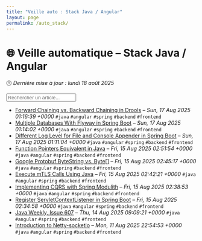 ```yaml
---
title: "Veille auto : Stack Java / Angular"
layout: page
permalink: /auto_stack/
---
```


# 🌐 Veille automatique – Stack Java / Angular

🕒 *Dernière mise à jour : lundi 18 août 2025*

<div class="search-container">
  <input type="text" id="article-search" placeholder="Rechercher un article...">
  <div class="tag-filters" id="tag-filters">
    <!-- Les filtres par tag seront générés dynamiquement -->
  </div>
</div>

- <span data-article='{"title":"Forward Chaining vs. Backward Chaining in Drools","link":"https://feeds.feedblitz.com/~/923367005/0/baeldung~Forward-Chaining-vs-Backward-Chaining-in-Drools","date":"Sun, 17 Aug 2025 01:16:39 +0000","tags":["java","angular","spring","backend","frontend"]}'>[Forward Chaining vs. Backward Chaining in Drools](https://feeds.feedblitz.com/~/923367005/0/baeldung~Forward-Chaining-vs-Backward-Chaining-in-Drools) – *Sun, 17 Aug 2025 01:16:39 +0000* `#java` `#angular` `#spring` `#backend` `#frontend`</span>
- <span data-article='{"title":"Multiple Databases With Flyway in Spring Boot","link":"https://feeds.feedblitz.com/~/923367008/0/baeldung~Multiple-Databases-With-Flyway-in-Spring-Boot","date":"Sun, 17 Aug 2025 01:14:02 +0000","tags":["java","angular","spring","backend","frontend"]}'>[Multiple Databases With Flyway in Spring Boot](https://feeds.feedblitz.com/~/923367008/0/baeldung~Multiple-Databases-With-Flyway-in-Spring-Boot) – *Sun, 17 Aug 2025 01:14:02 +0000* `#java` `#angular` `#spring` `#backend` `#frontend`</span>
- <span data-article='{"title":"Different Log Level for File and Console Appender in Spring Boot","link":"https://feeds.feedblitz.com/~/923367011/0/baeldung~Different-Log-Level-for-File-and-Console-Appender-in-Spring-Boot","date":"Sun, 17 Aug 2025 01:11:04 +0000","tags":["java","angular","spring","backend","frontend"]}'>[Different Log Level for File and Console Appender in Spring Boot](https://feeds.feedblitz.com/~/923367011/0/baeldung~Different-Log-Level-for-File-and-Console-Appender-in-Spring-Boot) – *Sun, 17 Aug 2025 01:11:04 +0000* `#java` `#angular` `#spring` `#backend` `#frontend`</span>
- <span data-article='{"title":"Function Pointers Equivalent in Java","link":"https://feeds.feedblitz.com/~/923263262/0/baeldung~Function-Pointers-Equivalent-in-Java","date":"Fri, 15 Aug 2025 02:51:54 +0000","tags":["java","angular","spring","backend","frontend"]}'>[Function Pointers Equivalent in Java](https://feeds.feedblitz.com/~/923263262/0/baeldung~Function-Pointers-Equivalent-in-Java) – *Fri, 15 Aug 2025 02:51:54 +0000* `#java` `#angular` `#spring` `#backend` `#frontend`</span>
- <span data-article='{"title":"Google Protobuf ByteString vs. Byte[]","link":"https://feeds.feedblitz.com/~/923263265/0/baeldung~Google-Protobuf-ByteString-vs-Byte","date":"Fri, 15 Aug 2025 02:45:17 +0000","tags":["java","angular","spring","backend","frontend"]}'>[Google Protobuf ByteString vs. Byte[]](https://feeds.feedblitz.com/~/923263265/0/baeldung~Google-Protobuf-ByteString-vs-Byte) – *Fri, 15 Aug 2025 02:45:17 +0000* `#java` `#angular` `#spring` `#backend` `#frontend`</span>
- <span data-article='{"title":"Execute mTLS Calls Using Java","link":"https://feeds.feedblitz.com/~/923263268/0/baeldung~Execute-mTLS-Calls-Using-Java","date":"Fri, 15 Aug 2025 02:42:21 +0000","tags":["java","angular","spring","backend","frontend"]}'>[Execute mTLS Calls Using Java](https://feeds.feedblitz.com/~/923263268/0/baeldung~Execute-mTLS-Calls-Using-Java) – *Fri, 15 Aug 2025 02:42:21 +0000* `#java` `#angular` `#spring` `#backend` `#frontend`</span>
- <span data-article='{"title":"Implementing CQRS with Spring Modulith","link":"https://feeds.feedblitz.com/~/923263271/0/baeldung~Implementing-CQRS-with-Spring-Modulith","date":"Fri, 15 Aug 2025 02:38:53 +0000","tags":["java","angular","spring","backend","frontend"]}'>[Implementing CQRS with Spring Modulith](https://feeds.feedblitz.com/~/923263271/0/baeldung~Implementing-CQRS-with-Spring-Modulith) – *Fri, 15 Aug 2025 02:38:53 +0000* `#java` `#angular` `#spring` `#backend` `#frontend`</span>
- <span data-article='{"title":"Register ServletContextListener in Spring Boot","link":"https://feeds.feedblitz.com/~/923263274/0/baeldung~Register-ServletContextListener-in-Spring-Boot","date":"Fri, 15 Aug 2025 02:34:58 +0000","tags":["java","angular","spring","backend","frontend"]}'>[Register ServletContextListener in Spring Boot](https://feeds.feedblitz.com/~/923263274/0/baeldung~Register-ServletContextListener-in-Spring-Boot) – *Fri, 15 Aug 2025 02:34:58 +0000* `#java` `#angular` `#spring` `#backend` `#frontend`</span>
- <span data-article='{"title":"Java Weekly, Issue 607","link":"https://feeds.feedblitz.com/~/923221844/0/baeldung~Java-Weekly-Issue","date":"Thu, 14 Aug 2025 09:09:21 +0000","tags":["java","angular","spring","backend","frontend"]}'>[Java Weekly, Issue 607](https://feeds.feedblitz.com/~/923221844/0/baeldung~Java-Weekly-Issue) – *Thu, 14 Aug 2025 09:09:21 +0000* `#java` `#angular` `#spring` `#backend` `#frontend`</span>
- <span data-article='{"title":"Introduction to Netty-socketio","link":"https://feeds.feedblitz.com/~/923088113/0/baeldung~Introduction-to-Nettysocketio","date":"Mon, 11 Aug 2025 22:54:53 +0000","tags":["java","angular","spring","backend","frontend"]}'>[Introduction to Netty-socketio](https://feeds.feedblitz.com/~/923088113/0/baeldung~Introduction-to-Nettysocketio) – *Mon, 11 Aug 2025 22:54:53 +0000* `#java` `#angular` `#spring` `#backend` `#frontend`</span>


<script>
document.addEventListener('DOMContentLoaded', function() {
  function filterArticles() {
    const input = document.getElementById('article-search');
    const filter = input.value.toLowerCase();
    const items = document.getElementsByTagName('li');
    
    for (let i = 0; i < items.length; i++) {
      const item = items[i];
      const text = item.textContent.toLowerCase();
      if (text.indexOf(filter) > -1) {
        item.style.display = "";
      } else {
        item.style.display = "none";
      }
    }
  }

  // Extraction de tous les tags présents dans les articles
  const tagElements = document.querySelectorAll('code');
  const tags = new Set();
  
  tagElements.forEach(el => {
    if (el.textContent.startsWith('#')) {
      tags.add(el.textContent.substring(1));
    }
  });
  
  // Génération des filtres par tag
  const tagFiltersContainer = document.getElementById('tag-filters');
  if (tagFiltersContainer) {
    tags.forEach(tag => {
      const tagBtn = document.createElement('button');
      tagBtn.className = 'tag-filter-btn';
      tagBtn.textContent = '#' + tag;
      tagBtn.onclick = function() {
        document.getElementById('article-search').value = tag;
        filterArticles();
      };
      tagFiltersContainer.appendChild(tagBtn);
    });
  }
  
  // Attacher l'événement de filtrage au champ de recherche
  const searchInput = document.getElementById('article-search');
  if (searchInput) {
    searchInput.addEventListener('input', filterArticles);
  }
});
</script>